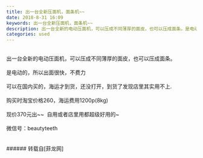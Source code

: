 ```yaml
---
title: 出一台全新压面机，面条机~~
date: 2018-8-31 16:09
keywords: 出一台全新压面机，面条机~~
description: 出一台全新的电动压面机，可以压成不同薄厚的面皮，也可以压成面条。是电动的，所以出面很快，不费力可以在国内买的，海运才到货，还没打开，到货了发现店里其实用不上.购买时淘宝价格260，海运费用1200p(8kg)现价370元出~~  自用或者店里用都超级好用的~微信号：beautyteeth
categories: used
---
```

<td class="t_f" id="postmessage_1708075">

<br/>
出一台全新的电动压面机，可以压成不同薄厚的面皮，也可以压成面条。<br/>
<br/>
是电动的，所以出面很快，不费力<br/>
<br/>
可以在国内买的，海运才到货，还没打开，到货了发现店里其实用不上.<br/>
<br/>
购买时淘宝价格260，海运费用1200p(8kg)<br/>
<br/>
现价370元出~~  自用或者店里用都超级好用的~<br/>
<br/>
微信号：beautyteeth<br/>
<br/>
<br/>
</td>
###### 转载自[菲龙网]